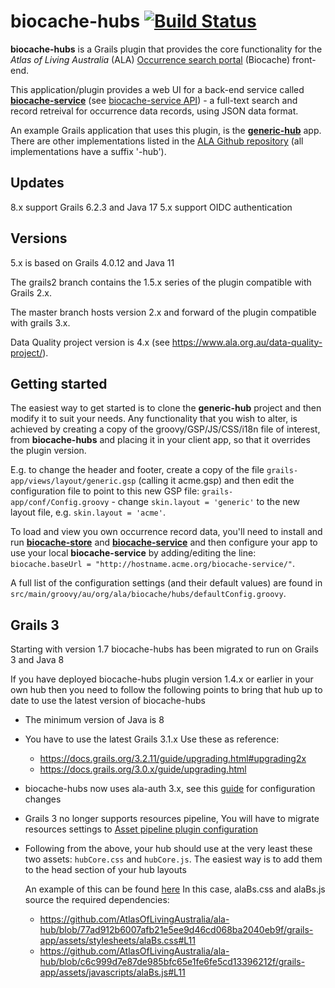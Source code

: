 # biocache-hubs [![Build Status](https://app.travis-ci.com/AtlasOfLivingAustralia/biocache-hubs.svg?branch=develop)](https://app.travis-ci.com/github/AtlasOfLivingAustralia/biocache-hubs) 

**biocache-hubs** is a Grails plugin that provides the core functionality for the _Atlas of Living Australia_ (ALA) [Occurrence search portal](https://biocache.ala.org.au/search) (Biocache) front-end.

This application/plugin provides a web UI for a back-end service called [**biocache-service**](https://github.com/AtlasOfLivingAustralia/biocache-service) (see [biocache-service API](https://biocache-ws.ala.org.au/ws)) - a full-text search and record retreival for occurrence data records, using JSON data format.

An example Grails application that uses this plugin, is the [**generic-hub**](https://github.com/AtlasOfLivingAustralia/generic-hub) app. There are other implementations listed in the [ALA Github repository](https://github.com/AtlasOfLivingAustralia?query=-hub) (all implementations have a suffix '-hub').

## Updates
8.x support Grails 6.2.3 and Java 17
5.x support OIDC authentication

## Versions
5.x  is based on Grails 4.0.12 and Java 11

The grails2 branch contains the 1.5.x series of the plugin compatible with Grails 2.x.

The master branch hosts version 2.x and forward of the plugin compatible with grails 3.x.

Data Quality project version is 4.x (see https://www.ala.org.au/data-quality-project/).

## Getting started
The easiest way to get started is to clone the **generic-hub** project and then modify it to suit your needs. Any functionality that you wish to alter, is achieved by creating a copy of the groovy/GSP/JS/CSS/i18n file of interest, from **biocache-hubs** and placing it in your client app, so that it overrides the plugin version.

E.g. to change the header and footer, create a copy of the file `grails-app/views/layout/generic.gsp` (calling it acme.gsp) and then edit the configuration file to point to this new GSP file: `grails-app/conf/Config.groovy` - change `skin.layout = 'generic'` to the new layout file, e.g. `skin.layout = 'acme'`.

To load and view you own occurrence record data, you'll need to install and run [**biocache-store**](https://github.com/AtlasOfLivingAustralia/biocache-store) and [**biocache-service**](https://github.com/AtlasOfLivingAustralia/biocache-service) and then configure your app to use your local **biocache-service** by adding/editing the line: `biocache.baseUrl = "http://hostname.acme.org/biocache-service/"`.

A full list of the configuration settings (and their default values) are found in `src/main/groovy/au/org/ala/biocache/hubs/defaultConfig.groovy`.

## Grails 3

Starting with version 1.7 biocache-hubs has been migrated to run on Grails 3 and Java 8

If you have deployed biocache-hubs plugin version 1.4.x or earlier in your own hub then you need to follow the following points to bring that hub up to date to use the latest version of biocache-hubs

* The minimum version of Java is 8
* You have to use the latest Grails 3.1.x 
Use these as reference: 
    * https://docs.grails.org/3.2.11/guide/upgrading.html#upgrading2x
    * https://docs.grails.org/3.0.x/guide/upgrading.html
* biocache-hubs now uses ala-auth 3.x, see this [guide](https://github.com/AtlasOfLivingAustralia/ala-auth-plugin/wiki/1.x-Migration-Guide) for configuration changes
* Grails 3 no longer supports resources pipeline, You will have to migrate resources settings to [Asset pipeline plugin configuration](http://www.asset-pipeline.com/manual/#grails3)
* Following from the above, your hub should use at the very least these two assets: `hubCore.css` and `hubCore.js`. The easiest way is to add them to the head section of your hub layouts
    
    An example of this can be found [here](https://github.com/AtlasOfLivingAustralia/ala-hub/blob/c6c999d7e87de985bfc65e1fe6fe5cd13396212f/grails-app/views/layouts/generic.gsp#L9-L10)
   In this case, alaBs.css and alaBs.js source the required dependencies:
   * https://github.com/AtlasOfLivingAustralia/ala-hub/blob/77ad912b6007afb21e5ee9d46cd068ba2040eb9f/grails-app/assets/stylesheets/alaBs.css#L11
   * https://github.com/AtlasOfLivingAustralia/ala-hub/blob/c6c999d7e87de985bfc65e1fe6fe5cd13396212f/grails-app/assets/javascripts/alaBs.js#L11
   


